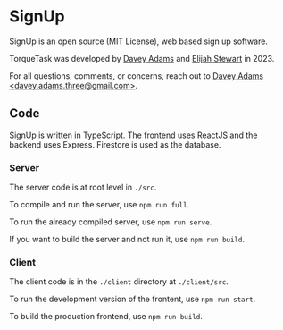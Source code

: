 # SignUp

SignUp is an open source (MIT License), web based sign up software. 

TorqueTask was developed by [Davey Adams](https://github.com/humandavey) and [Elijah Stewart](https://github.com/elijahstewart) in 2023.

For all questions, comments, or concerns, reach out to [Davey Adams \<davey.adams.three@gmail.com\>](https://github.com/humandavey).

## Code

SignUp is written in TypeScript.
The frontend uses ReactJS and the backend uses Express.
Firestore is used as the database.

### Server

The server code is at root level in `./src`.

To compile and run the server, use `npm run full`.

To run the already compiled server, use `npm run serve`.

If you want to build the server and not run it, use `npm run build`.

### Client

The client code is in the `./client` directory at `./client/src`.

To run the development version of the frontent, use `npm run start`.

To build the production frontend, use `npm run build`.
